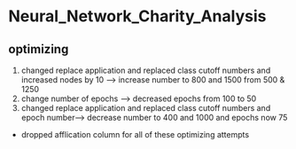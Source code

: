 # Neural_Network_Charity_Analysis

## optimizing
1) changed replace application and replaced class cutoff numbers and increased nodes by 10 --> increase number to 800 and 1500 from 500 & 1250
2) change number of epochs --> decreased epochs from 100 to 50
3) changed replace application and replaced class cutoff numbers and epoch number--> decrease number to 400 and 1000 and epochs now 75

- dropped afflication column for all of these optimizing attempts
